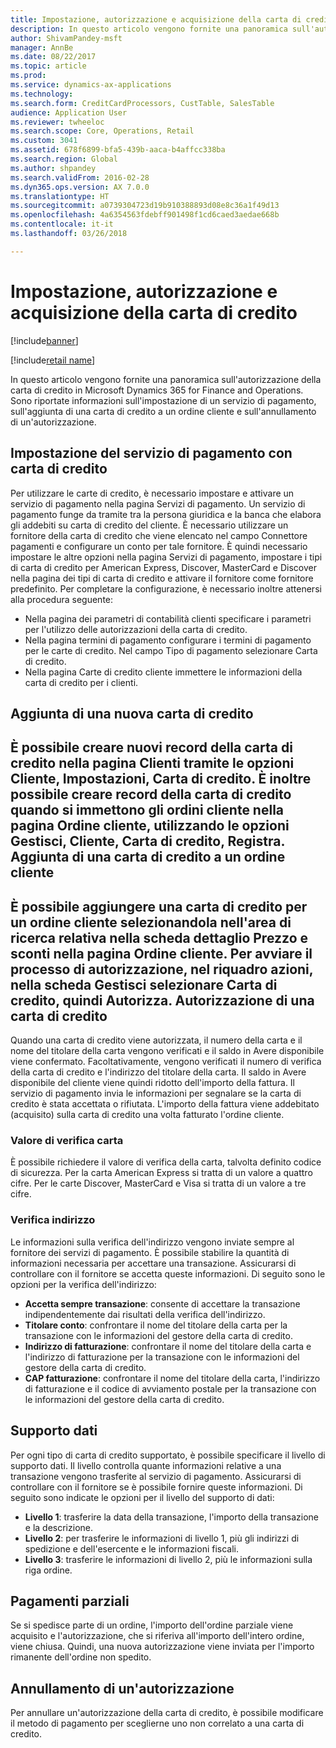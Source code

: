 ```yaml
---
title: Impostazione, autorizzazione e acquisizione della carta di credito
description: In questo articolo vengono fornite una panoramica sull'autorizzazione della carta di credito in Microsoft Dynamics 365 for Finance and Operations. Sono riportate informazioni sull'impostazione di un servizio di pagamento, sull'aggiunta di una carta di credito a un ordine cliente e sull'annullamento di un'autorizzazione.
author: ShivamPandey-msft
manager: AnnBe
ms.date: 08/22/2017
ms.topic: article
ms.prod: 
ms.service: dynamics-ax-applications
ms.technology: 
ms.search.form: CreditCardProcessors, CustTable, SalesTable
audience: Application User
ms.reviewer: twheeloc
ms.search.scope: Core, Operations, Retail
ms.custom: 3041
ms.assetid: 678f6899-bfa5-439b-aaca-b4affcc338ba
ms.search.region: Global
ms.author: shpandey
ms.search.validFrom: 2016-02-28
ms.dyn365.ops.version: AX 7.0.0
ms.translationtype: HT
ms.sourcegitcommit: a0739304723d19b910388893d08e8c36a1f49d13
ms.openlocfilehash: 4a6354563fdebff901498f1cd6caed3aedae668b
ms.contentlocale: it-it
ms.lasthandoff: 03/26/2018

---
```


# <a name="credit-card-setup-authorization-and-capture"></a>Impostazione, autorizzazione e acquisizione della carta di credito

[!include[banner](../includes/banner.md)]

[!include[retail name](../includes/retail-name.md)]


In questo articolo vengono fornite una panoramica sull'autorizzazione della carta di credito in Microsoft Dynamics 365 for Finance and Operations. Sono riportate informazioni sull'impostazione di un servizio di pagamento, sull'aggiunta di una carta di credito a un ordine cliente e sull'annullamento di un'autorizzazione.

<a name="setting-up-the-credit-card-payment-service"></a>Impostazione del servizio di pagamento con carta di credito
------------------------------------------

Per utilizzare le carte di credito, è necessario impostare e attivare un servizio di pagamento nella pagina Servizi di pagamento. Un servizio di pagamento funge da tramite tra la persona giuridica e la banca che elabora gli addebiti su carta di credito del cliente. È necessario utilizzare un fornitore della carta di credito che viene elencato nel campo Connettore pagamenti e configurare un conto per tale fornitore. È quindi necessario impostare le altre opzioni nella pagina Servizi di pagamento, impostare i tipi di carta di credito per American Express, Discover, MasterCard e Discover nella pagina dei tipi di carta di credito e attivare il fornitore come fornitore predefinito. Per completare la configurazione, è necessario inoltre attenersi alla procedura seguente:
-   Nella pagina dei parametri di contabilità clienti specificare i parametri per l'utilizzo delle autorizzazioni della carta di credito.
-   Nella pagina termini di pagamento configurare i termini di pagamento per le carte di credito. Nel campo Tipo di pagamento selezionare Carta di credito.
-   Nella pagina Carte di credito cliente immettere le informazioni della carta di credito per i clienti.

## <a name="adding-a-new-credit-card"></a>Aggiunta di una nuova carta di credito
È possibile creare nuovi record della carta di credito nella pagina Clienti tramite le opzioni Cliente, Impostazioni, Carta di credito. È inoltre possibile creare record della carta di credito quando si immettono gli ordini cliente nella pagina Ordine cliente, utilizzando le opzioni Gestisci, Cliente, Carta di credito, Registra.
Aggiunta di una carta di credito a un ordine cliente
-------------------------------------

È possibile aggiungere una carta di credito per un ordine cliente selezionandola nell'area di ricerca relativa nella scheda dettaglio Prezzo e sconti nella pagina Ordine cliente. Per avviare il processo di autorizzazione, nel riquadro azioni, nella scheda Gestisci selezionare Carta di credito, quindi Autorizza.
Autorizzazione di una carta di credito
-------------------------

Quando una carta di credito viene autorizzata, il numero della carta e il nome del titolare della carta vengono verificati e il saldo in Avere disponibile viene confermato. Facoltativamente, vengono verificati il numero di verifica della carta di credito e l'indirizzo del titolare della carta. Il saldo in Avere disponibile del cliente viene quindi ridotto dell'importo della fattura. Il servizio di pagamento invia le informazioni per segnalare se la carta di credito è stata accettata o rifiutata. L'importo della fattura viene addebitato (acquisito) sulla carta di credito una volta fatturato l'ordine cliente.

### <a name="card-verification-value"></a>Valore di verifica carta

È possibile richiedere il valore di verifica della carta, talvolta definito codice di sicurezza. Per la carta American Express si tratta di un valore a quattro cifre. Per le carte Discover, MasterCard e Visa si tratta di un valore a tre cifre.

### <a name="address-verification"></a>Verifica indirizzo

Le informazioni sulla verifica dell'indirizzo vengono inviate sempre al fornitore dei servizi di pagamento. È possibile stabilire la quantità di informazioni necessaria per accettare una transazione. Assicurarsi di controllare con il fornitore se accetta queste informazioni. Di seguito sono le opzioni per la verifica dell'indirizzo:
-   **Accetta sempre transazione**: consente di accettare la transazione indipendentemente dai risultati della verifica dell'indirizzo.
-   **Titolare conto**: confrontare il nome del titolare della carta per la transazione con le informazioni del gestore della carta di credito.
-   **Indirizzo di fatturazione**: confrontare il nome del titolare della carta e l'indirizzo di fatturazione per la transazione con le informazioni del gestore della carta di credito.
-   **CAP fatturazione**: confrontare il nome del titolare della carta, l'indirizzo di fatturazione e il codice di avviamento postale per la transazione con le informazioni del gestore della carta di credito.

## <a name="data-support"></a>Supporto dati
Per ogni tipo di carta di credito supportato, è possibile specificare il livello di supporto dati. Il livello controlla quante informazioni relative a una transazione vengono trasferite al servizio di pagamento. Assicurarsi di controllare con il fornitore se è possibile fornire queste informazioni. Di seguito sono indicate le opzioni per il livello del supporto di dati:
-   **Livello 1**: trasferire la data della transazione, l'importo della transazione e la descrizione.
-   **Livello 2**: per trasferire le informazioni di livello 1, più gli indirizzi di spedizione e dell'esercente e le informazioni fiscali.
-   **Livello 3**: trasferire le informazioni di livello 2, più le informazioni sulla riga ordine.

## <a name="partial-payments"></a>Pagamenti parziali
Se si spedisce parte di un ordine, l'importo dell'ordine parziale viene acquisito e l'autorizzazione, che si riferiva all'importo dell'intero ordine, viene chiusa. Quindi, una nuova autorizzazione viene inviata per l'importo rimanente dell'ordine non spedito.

## <a name="voiding-an-authorization"></a>Annullamento di un'autorizzazione 
Per annullare un'autorizzazione della carta di credito, è possibile modificare il metodo di pagamento per sceglierne uno non correlato a una carta di credito.






